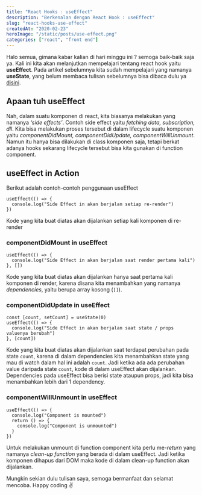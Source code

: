 ```yaml
---
title: "React Hooks : useEffect"
description: "Berkenalan dengan React Hook : useEffect"
slug: "react-hooks-use-effect"
createdAt: "2020-02-23"
heroImage: "/static/posts/use-effect.png"
categories: ["react", "front end"]
---
```


Halo semua, gimana kabar kalian di hari minggu ini ? semoga baik-baik saja ya. Kali ini kita akan melanjutkan mempelajari tentang react hook yaitu **useEffect**. Pada artikel sebelumnya kita sudah mempelajari yang namanya **useState**, yang belum membaca tulisan sebelumnya bisa dibaca dulu ya [disini](/posts/react-hooks-use-state).

## Apaan tuh useEffect
Nah, dalam suatu komponen di react, kita biasanya melakukan yang namanya *‘side effects’*. Contoh side effect yaitu *fetching data, subscription, dll*. Kita bisa melakukan proses tersebut di dalam lifecycle suatu komponen yaitu *componentDidMount, componentDidUpdate, componentWillUnmount*. Namun itu hanya bisa dilakukan di class komponen saja, tetapi berkat adanya hooks sekarang lifecycle tersebut bisa kita gunakan di function component.

## useEffect in Action
Berikut adalah contoh-contoh penggunaan useEffect
```
useEffect(() => {
  console.log("Side Effect in akan berjalan setiap re-render")
})
```
Kode yang kita buat diatas akan dijalankan setiap kali komponen di re-render

### componentDidMount in useEffect
```
useEffect(() => {
  console.log("Side Effect in akan berjalan saat render pertama kali")
}, [])
```
Kode yang kita buat diatas akan dijalankan hanya saat pertama kali komponen di render, karena disana kita menambahkan yang namanya *dependencies*, yaitu berupa array kosong (`[]`).

### componentDidUpdate in useEffect
```
const [count, setCount] = useState(0)
useEffect(() => {
  console.log("Side Effect in akan berjalan saat state / props valuenya berubah")
}, [count])

```
Kode yang kita buat diatas akan dijalankan saat terdapat perubahan pada state `count`, karena di dalam dependencies kita menambahkan state yang mau di watch dalam hal ini adalah `count`. Jadi ketika ada ada perubahan value daripada state `count`, kode di dalam useEffect akan dijalankan. Dependencies pada useEffect bisa berisi state ataupun props, jadi kita bisa menambahkan lebih dari 1 dependency.

### componentWillUnmount in useEffect 
```
useEffect(() => {
  console.log("Component is mounted")
  return () => {
    console.log("Component is unmounted")
  }
})
```

Untuk melakukan unmount di function component kita perlu me-*return* yang namanya *clean-up function* yang berada di dalam useEffect. Jadi ketika komponen dihapus dari DOM maka kode di dalam clean-up function akan dijalankan.

Mungkin sekian dulu tulisan saya, semoga bermanfaat dan selamat mencoba. Happy coding ✌